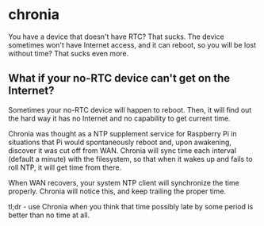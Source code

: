 chronia
=======

You have a device that doesn't have RTC? That sucks.
The device sometimes won't have Internet access, and it can reboot, so you will be lost without time? That sucks even more.

What if your no-RTC device can't get on the Internet?
-----------------------------------------------------
Sometimes your no-RTC device will happen to reboot. Then, it will find out the hard way it has no Internet and no capability
to get current time.

Chronia was thought as a NTP supplement service for Raspberry Pi in situations that Pi would spontaneously reboot and, upon
awakening, discover it was cut off from WAN. Chronia will sync time each interval (default a minute) with the filesystem,
so that when it wakes up and fails to roll NTP, it will get time from there.

When WAN recovers, your system NTP client will synchronize the time properly. Chronia will notice this, and keep trailing
the proper time.

tl;dr - use Chronia when you think that time possibly late by some period is better than no time at all.